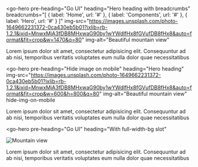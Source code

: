 <go-hero
  pre-heading="Go UI"
  heading="Hero heading with breadcrumbs"
  breadcrumbs="[
  {
    label: 'Home',
    url: '#'
  },
  {
    label: 'Components',
    url: '#'
  },
  {
    label: 'Hero',
    url: '#'
  }
]"
  img-src="https://images.unsplash.com/photo-1649662231372-0ca430eb5b01?ixlib=rb-1.2.1&ixid=MnwxMjA3fDB8MHxwaG90by1wYWdlfHx8fGVufDB8fHx8&auto=format&fit=crop&w=1470&q=80"
  img-alt="Beautiful mountain view"
>
  <p>Lorem ipsum dolor sit amet, consectetur adipisicing elit. Consequuntur ad ab nisi, temporibus veritatis voluptates eum nulla dolor quae necessitatibus</p>
</go-hero>


<go-hero
pre-heading="Hide image on mobile"
heading="Hero heading"
img-src="https://images.unsplash.com/photo-1649662231372-0ca430eb5b01?ixlib=rb-1.2.1&ixid=MnwxMjA3fDB8MHxwaG90by1wYWdlfHx8fGVufDB8fHx8&auto=format&fit=crop&w=600&h=800&q=80"
img-alt="Beautiful mountain view"
hide-img-on-mobile
>
<p>Lorem ipsum dolor sit amet, consectetur adipisicing elit. Consequuntur ad ab nisi, temporibus veritatis voluptates eum nulla dolor quae necessitatibus</p>
</go-hero>

<go-hero
pre-heading="Go UI"
heading="With full-width-bg slot"
>
<img src="https://images.unsplash.com/photo-1649662231372-0ca430eb5b01?ixlib=rb-1.2.1&ixid=MnwxMjA3fDB8MHxwaG90by1wYWdlfHx8fGVufDB8fHx8&auto=format&fit=crop&w=1470&q=80" alt="Mountain view" slot="full-width-bg">
<p>Lorem ipsum dolor sit amet, consectetur adipisicing elit. Consequuntur ad ab nisi, temporibus veritatis voluptates eum nulla dolor quae necessitatibus</p>
</go-hero>
